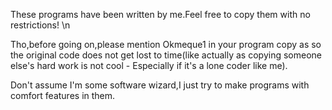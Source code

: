 These programs have been written by me.Feel free to copy them with no restrictions! \n



Tho,before going on,please mention Okmeque1 in your program copy as so the original code does not get lost to time(like actually as copying someone else's hard work is not cool - Especially if it's a lone coder like me).




Don't assume I'm some software wizard,I just try to make programs with comfort features in them.

